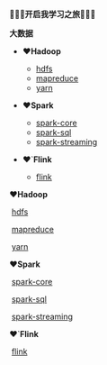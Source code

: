 :rainbow::rainbow:**:rainbow:开启我学习之旅**:triangular_flag_on_post::triangular_flag_on_post::triangular_flag_on_post:

**大数据**

* :heart:**Hadoop**
  * [hdfs](https://github.com/daxudaai/nodes/blob/master/bigdata/Hadoop/hdfs.md)
  * [mapreduce](https://github.com/daxudaai/nodes/blob/master/bigdata/Hadoop/mapreduce.md)
  * [yarn](https://github.com/daxudaai/nodes/blob/master/bigdata/Hadoop/yarn.md)

* :heart:**Spark**
  * [spark-core](https://github.com/daxudaai/nodes/blob/master/bigdata/Spark/spark-core.md)
  * [spark-sql](https://github.com/daxudaai/nodes/blob/master/bigdata/Spark/sparksql.md)
  * [spark-streaming](https://github.com/daxudaai/nodes/blob/master/bigdata/Spark/sparkstreaming.md)

* :heart:`**Flink**
  * [flink](https://github.com/daxudaai/nodes/blob/master/bigdata/Flink/flink.md)



:heart:**Hadoop**

​		[hdfs](https://github.com/daxudaai/nodes/blob/master/bigdata/Hadoop/hdfs.md)

​		[mapreduce](https://github.com/daxudaai/nodes/blob/master/bigdata/Hadoop/mapreduce.md)

​		[yarn](https://github.com/daxudaai/nodes/blob/master/bigdata/Hadoop/yarn.md)

:heart:**Spark**

​		[spark-core](https://github.com/daxudaai/nodes/blob/master/bigdata/Spark/spark-core.md)

​		[spark-sql](https://github.com/daxudaai/nodes/blob/master/bigdata/Spark/sparksql.md)

​		[spark-streaming](https://github.com/daxudaai/nodes/blob/master/bigdata/Spark/sparkstreaming.md)

:heart:`**Flink**

​		[flink](https://github.com/daxudaai/nodes/blob/master/bigdata/Flink/flink.md)





